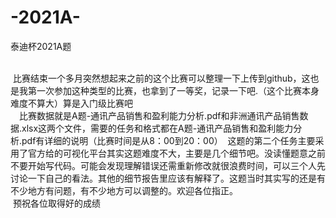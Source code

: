 # -2021A-
泰迪杯2021A题

<br/>
&nbsp;比赛结束一个多月突然想起来之前的这个比赛可以整理一下上传到github，这也是我第一次参加这种类型的比赛，也拿到了一等奖，记录一下吧.（这个比赛本身难度不算大）算是入门级比赛吧
<br/>
&emsp;比赛数据就是A题-通讯产品销售和盈利能力分析.pdf和非洲通讯产品销售数据.xlsx这两个文件，需要的任务和格式都在A题-通讯产品销售和盈利能力分析.pdf有详细的说明（比赛时间是从8：00到20：00）
&nbsp;这题的第二个任务主要采用了官方给的可视化平台其实这题难度不大，主要是几个细节吧。没读懂题意之前不要开始写代码。可能会发现理解错误还需重新修改就很浪费时间，可以三个人先讨论一下自己的看法。其他的细节报告里应该有解释了。这题当时其实写的还是有不少地方有问题，有不少地方可以调整的。欢迎各位指正。
<br/>
&nbsp;预祝各位取得好的成绩
